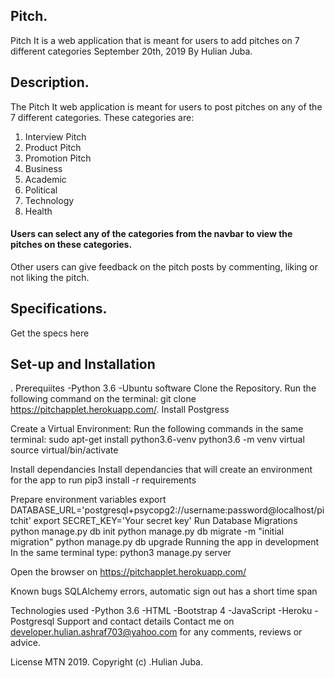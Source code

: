 ## Pitch.
Pitch It is a web application that is meant for users to add pitches on 7 different categories
September 20th, 2019
By Hulian Juba.
## Description.
The Pitch It web application is meant for users to post pitches on any of the 7 different categories. These categories are:

1. Interview Pitch
2. Product Pitch
3. Promotion Pitch
4. Business
5. Academic
6. Political
7. Technology
8. Health
#### Users can select any of the categories from the navbar to view the pitches on these categories.

Other users can give feedback on the pitch posts by commenting, liking or not liking the pitch.

## Specifications.
Get the specs here

## Set-up and Installation
. Prerequiites
-Python 3.6
-Ubuntu software
Clone the Repository.
Run the following command on the terminal: git clone https://pitchapplet.herokuapp.com/.
Install Postgress

Create a Virtual Environment:
Run the following commands in the same terminal: sudo apt-get install python3.6-venv python3.6 -m venv virtual source virtual/bin/activate

Install dependancies
Install dependancies that will create an environment for the app to run pip3 install -r requirements

Prepare environment variables
export DATABASE_URL='postgresql+psycopg2://username:password@localhost/pitchit'
export SECRET_KEY='Your secret key'
Run Database Migrations
python manage.py db init
python manage.py db migrate -m "initial migration"
python manage.py db upgrade
Running the app in development
In the same terminal type: python3 manage.py server

Open the browser on https://pitchapplet.herokuapp.com/

Known bugs
SQLAlchemy errors, automatic sign out has a short time span

Technologies used
-Python 3.6
-HTML
-Bootstrap 4
-JavaScript
-Heroku
-Postgresql
Support and contact details
Contact me on developer.hulian.ashraf703@yahoo.com for any comments, reviews or advice.

License MTN 2019.
Copyright (c) .Hulian Juba.
